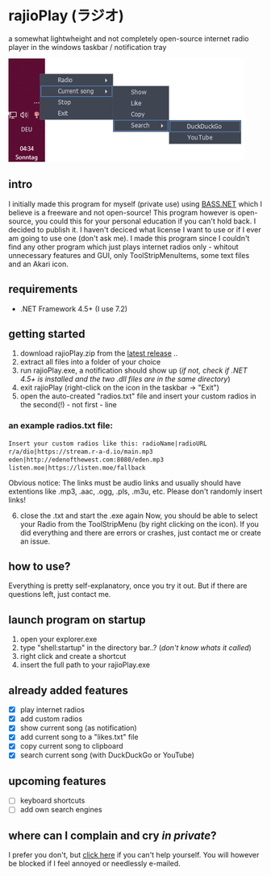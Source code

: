 # rajioPlay (ラジオ)
a somewhat lightwheight and not completely open-source internet radio player in the windows taskbar / notification tray

![Rajio in my notification tray](https://raw.githubusercontent.com/oppollon/rajioPlay/master/rajosc.PNG)


## intro
I initially made this program for myself (private use) using [BASS.NET](http://www.bass.radio42.com/) which I believe is a freeware and not open-source! This program however is open-source, you could this for your personal education if you can't hold back. I decided to publish it. I haven't deciced what license I want to use or if I ever am going to use one (don't ask me).
I made this program since I couldn't find any other program which just plays internet radios only - whitout unnecessary features and GUI, only ToolStripMenuItems, some text files and an Akari icon.

## requirements
- .NET Framework 4.5+ (I use 7.2)

## getting started
1. download rajioPlay.zip from the [latest release](https://github.com/oppollon/rajioPlay/releases/latest) ..
2. extract all files into a folder of your choice
3. run rajioPlay.exe, a notification should show up (*if not, check if .NET 4.5+ is installed and the two .dll files are in the same directory*)
4. exit rajioPlay (right-click on the icon in the taskbar -> "Exit")
5. open the auto-created "radios.txt" file and insert your custom radios in the second(!) - not first - line

### an example radios.txt file:

```
Insert your custom radios like this: radioName|radioURL
r/a/dio|https://stream.r-a-d.io/main.mp3
eden|http://edenofthewest.com:8080/eden.mp3
listen.moe|https://listen.moe/fallback
```
Obvious notice: The links must be audio links and usually should have extentions like .mp3, .aac, .ogg, .pls, .m3u, etc. Please don't randomly insert links!

6. close the .txt and start the .exe again
Now, you should be able to select your Radio from the ToolStripMenu (by right clicking on the icon).
If you did everything and there are errors or crashes, just contact me or create an issue.

## how to use?
Everything is pretty self-explanatory, once you try it out. But if there are questions left, just contact me.

## launch program on startup
1. open your explorer.exe
2. type "shell:startup" in the directory bar..? (*don't know whats it called*)
3. right click and create a shortcut
4. insert the full path to your rajioPlay.exe

## already added features
- [x] play internet radios
- [x] add custom radios
- [x] show current song (as notification)
- [x] add current song to a "likes.txt" file
- [x] copy current song to clipboard
- [x] search current song (with DuckDuckGo or YouTube)

## upcoming features
- [ ] keyboard shortcuts
- [ ] add own search engines

## where can I complain and cry *in private*?
I prefer you don't, but [click here](mailto:tatomete@rptonmail.com) if you can't help yourself. You will however be blocked if I feel annoyed or needlessly e-mailed.
